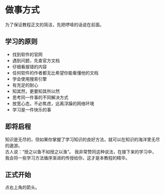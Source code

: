 # 做事方式

为了保证教程正文的简洁，先把啰嗦的话说在前面。

## 学习的原则

- 找到软件的官网
- 遇到问题，先查官方文档
- 仔细看报错的内容
- 任何软件的作者都无比希望你能看懂他的文档
- 学会使用搜索引擎
- 有充足的耐心
- 知其然，更要知其所以然
- 思考同一件事的不同解决方式
- 放宽心态，不必焦虑，远离浮躁的网络环境
- 学习是一件快乐的事

## 即将启程

知识是无尽的，但如果你掌握了学习知识的良好方法，就可以在知识的海洋里无尽的遨游。  
古人说：“授之以鱼不如授之以渔”。
我非常赞同这种说法，在接下来的学习中，我会将一些学习方法循序渐进的传授给你，这才是本教程的精华。

## 正式开始

点右上角的箭头。
